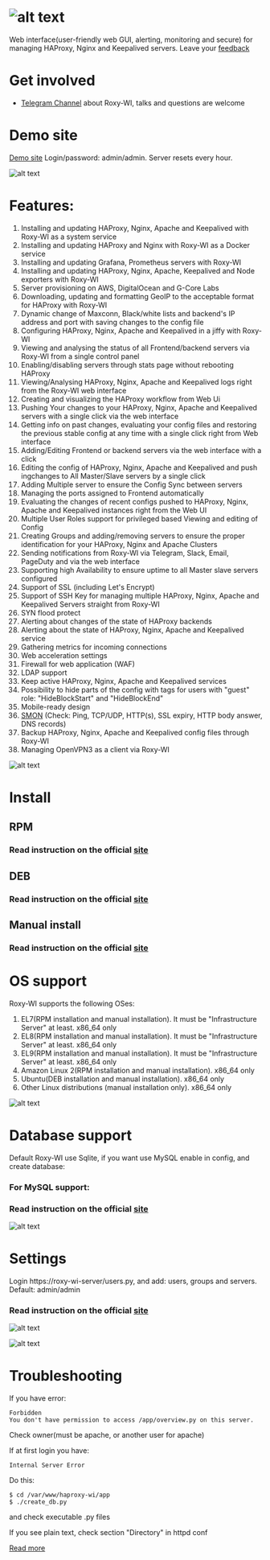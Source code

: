 # ![alt text](https://roxy-wi.org/static/images/logo_menu.png "Logo")
Web interface(user-friendly web GUI, alerting, monitoring and secure) for managing HAProxy, Nginx and Keepalived servers. Leave your [feedback](https://github.com/hap-wi/roxy-wi/issues)

# Get involved
* [Telegram Channel](https://t.me/roxy_wi_channel) about Roxy-WI, talks and questions are welcome

# Demo site
[Demo site](https://demo.roxy-wi.org) Login/password: admin/admin. Server resets every hour.

![alt text](https://roxy-wi.org/static/images/viewstat.png "HAProxy state page")

# Features:
1. Installing and updating HAProxy, Nginx, Apache and Keepalived with Roxy-WI as a system service
2. Installing and updating HAProxy and Nginx with Roxy-WI as a Docker service
3. Installing and updating Grafana, Prometheus servers with Roxy-WI
4. Installing and updating HAProxy, Nginx, Apache, Keepalived and Node exporters with Roxy-WI
5. Server provisioning on AWS, DigitalOcean and G-Core Labs
6. Downloading, updating and formatting GeoIP to the acceptable format for HAProxy with Roxy-WI
7. Dynamic change of Maxconn, Black/white lists and backend's IP address and port with saving changes to the config file
8. Configuring HAProxy, Nginx, Apache and Keepalived in a jiffy with Roxy-WI
9. Viewing and analysing the status of all Frontend/backend servers via Roxy-WI from a single control panel
10. Enabling/disabling servers through stats page without rebooting HAProxy
11. Viewing/Analysing HAProxy, Nginx, Apache and Keepalived logs right from the Roxy-WI web interface
12. Creating and visualizing the HAProxy workflow from Web Ui
13. Pushing Your changes to your HAProxy, Nginx, Apache and Keepalived servers with a single click via the web interface
14. Getting info on past changes, evaluating your config files and restoring the previous stable config at any time with a single click right from Web interface
15. Adding/Editing Frontend or backend servers via the web interface with a click
16. Editing the config of HAProxy, Nginx, Apache and Keepalived and push ingchanges to All Master/Slave servers by a single click
17. Adding Multiple server to ensure the Config Sync between servers
18. Managing the ports assigned to Frontend automatically
19. Evaluating the changes of recent configs pushed to HAProxy, Nginx, Apache and Keepalived instances right from the Web UI
20. Multiple User Roles support for privileged based Viewing and editing of Config
21. Creating Groups and adding/removing servers to ensure the proper identification for your HAProxy, Nginx and Apache Clusters
22. Sending notifications from Roxy-WI via Telegram, Slack, Email, PageDuty and via the web interface
23. Supporting high Availability to ensure uptime to all Master slave servers configured
24. Support of SSL (including Let's Encrypt)
25. Support of SSH Key for managing multiple HAProxy, Nginx, Apache and Keepalived Servers straight from Roxy-WI
26. SYN flood protect
27. Alerting about changes of the state of HAProxy backends
28. Alerting about the state of HAProxy, Nginx, Apache and Keepalived service
29. Gathering metrics for incoming connections
30. Web acceleration settings
31. Firewall for web application (WAF)
32. LDAP support
33. Keep active HAProxy, Nginx, Apache and Keepalived services
34. Possibility to hide parts of the config with tags for users with "guest" role: "HideBlockStart" and "HideBlockEnd"
35. Mobile-ready design
36. [SMON](https://roxy-wi.org/services/smon) (Check: Ping, TCP/UDP, HTTP(s), SSL expiry, HTTP body answer, DNS records)
37. Backup HAProxy, Nginx, Apache and Keepalived config files through Roxy-WI
38. Managing OpenVPN3 as a client via Roxy-WI



![alt text](https://Roxy-WI.org/static/images/roxy-wi-metrics.png "Merics")

# Install

## RPM

### Read instruction on the official [site](https://roxy-wi.org/installation#rpm)

## DEB

### Read instruction on the official [site](https://roxy-wi.org/installation#deb)

## Manual install

### Read instruction on the official [site](https://roxy-wi.org/installation#manual)

# OS support
Roxy-WI supports the following OSes:
1. EL7(RPM installation and manual installation). It must be "Infrastructure Server" at least. x86_64 only
2. EL8(RPM installation and manual installation). It must be "Infrastructure Server" at least. x86_64 only
3. EL9(RPM installation and manual installation). It must be "Infrastructure Server" at least. x86_64 only
4. Amazon Linux 2(RPM installation and manual installation). x86_64 only
5. Ubuntu(DEB installation and manual installation). x86_64 only
6. Other Linux distributions (manual installation only). x86_64 only

![alt text](https://roxy-wi.org/static/images/smon_dashboard.png "SMON area")

# Database support

Default Roxy-WI use Sqlite, if you want use MySQL enable in config, and create database:

### For MySQL support:

### Read instruction on the official [site](https://roxy-wi.org/installation#database)

![alt text](https://roxy-wi.org/static/images/roxy-wi-overview.webp "Overview page")

# Settings


Login https://roxy-wi-server/users.py, and add: users, groups and servers. Default: admin/admin

### Read instruction on the official [site](https://roxy-wi.org/settings)

![alt text](https://roxy-wi.org/static/images/hapwi_overview.webp "HAProxy server overview page")


![alt text](https://roxy-wi.org/static/images/add.png "Add proxy page")



# Troubleshooting
If you have error:
```
Forbidden
You don't have permission to access /app/overview.py on this server.
```

Check owner(must be apache, or another user for apache)

If at first login you have:
```
Internal Server Error
```

Do this:
```
$ cd /var/www/haproxy-wi/app
$ ./create_db.py
```
and check executable .py files

If you see plain text, check section "Directory" in httpd conf

[Read more](https://roxy-wi.org/troubleshooting)
